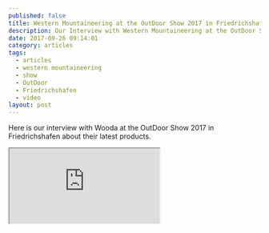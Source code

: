 ```yaml
---
published: false
title: Western Mountaineering at the OutDoor Show 2017 in Friedrichshafen
description: Our Interview with Western Mountaineering at the OutDoor Show 2017
date: 2017-09-26 09:14:01
category: articles
tags:
  - articles
  - western mountaineering
  - show
  - OutDoor
  - Friedrichshafen
  - video
layout: post
---
```


Here is our interview with Wooda at the OutDoor Show 2017 in Friedrichshafen about their latest products.

<div class="embed-responsive embed-responsive-16by9">
    <iframe class="embed-responsive-item" src="https://www.youtube.com/embed/fasjt93jXmg"></iframe>
</div>
<br>
<!--more-->
<br>
<script src="//z-na.amazon-adsystem.com/widgets/onejs?MarketPlace=US&adInstanceId=cc781bfd-577f-4efb-9da6-75cb9fc7d1c2"></script>
